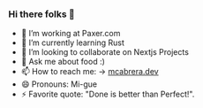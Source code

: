### Hi there folks 👋

<!-- - 🤔 I’m looking for help with --> 

- 🔭 I’m working at Paxer.com
- 🌱 I’m currently learning Rust
- 👯 I’m looking to collaborate on Nextjs Projects
- 💬 Ask me about food :)
- 📫 How to reach me: -> [mcabrera.dev](http://mcabrera.dev)
- 😄 Pronouns: Mi-gue
- ⚡ Favorite quote: "Done is better than Perfect!".

